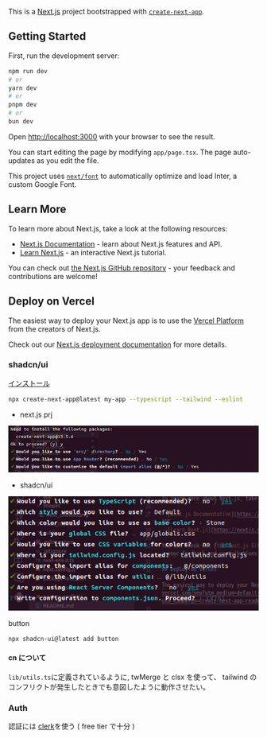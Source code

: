 This is a [Next.js](https://nextjs.org/) project bootstrapped with [`create-next-app`](https://github.com/vercel/next.js/tree/canary/packages/create-next-app).

## Getting Started

First, run the development server:

```bash
npm run dev
# or
yarn dev
# or
pnpm dev
# or
bun dev
```

Open [http://localhost:3000](http://localhost:3000) with your browser to see the result.

You can start editing the page by modifying `app/page.tsx`. The page auto-updates as you edit the file.

This project uses [`next/font`](https://nextjs.org/docs/basic-features/font-optimization) to automatically optimize and load Inter, a custom Google Font.

## Learn More

To learn more about Next.js, take a look at the following resources:

- [Next.js Documentation](https://nextjs.org/docs) - learn about Next.js features and API.
- [Learn Next.js](https://nextjs.org/learn) - an interactive Next.js tutorial.

You can check out [the Next.js GitHub repository](https://github.com/vercel/next.js/) - your feedback and contributions are welcome!

## Deploy on Vercel

The easiest way to deploy your Next.js app is to use the [Vercel Platform](https://vercel.com/new?utm_medium=default-template&filter=next.js&utm_source=create-next-app&utm_campaign=create-next-app-readme) from the creators of Next.js.

Check out our [Next.js deployment documentation](https://nextjs.org/docs/deployment) for more details.

### shadcn/ui

[インストール](https://ui.shadcn.com/docs/installation/next)

```sh
npx create-next-app@latest my-app --typescript --tailwind --eslint
```

- next.js prj

![Next.js choices](./images/next_choices.png)

- shadcn/ui

![shadcn](./images/shadcn.png)

button

```sh
npx shadcn-ui@latest add button
```

#### cn について

`lib/utils.ts`に定義されているように, twMerge と clsx を使って、
tailwind のコンフリクトが発生したときでも意図したように動作させたい。

### Auth

認証には [clerk](https://clerk.com/docs/quickstarts/nextjs)を使う
( free tier で十分 )
